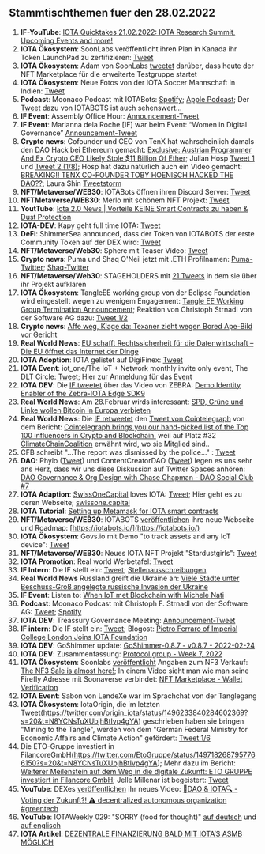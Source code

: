 ## Stammtischthemen fuer den 28.02.2022

1. **IF-YouTube**: [IOTA Quicktakes 21.02.2022: IOTA Research Summit, Upcoming Events and more!](https://www.youtube.com/watch?v=z-JCtsqfGfM)
2. **IOTA Ökosystem**: SoonLabs veröffentlicht ihren Plan in Kanada ihr Token LaunchPad zu zertifizieren: [Tweet](https://twitter.com/soon_labs/status/1496007167689822211?s=20&t=6w9DHWv2FCjA4TE8iGlQhw)
3. **IOTA Ökosystem**: Adam von SoonLabs [tweetet](https://twitter.com/adam_unchained/status/1495981188355350530?s=20&t=6w9DHWv2FCjA4TE8iGlQhw) darüber, dass heute der NFT Marketplace für die erweiterte Testgruppe startet
4. **IOTA Ökosystem**: Neue Fotos von der IOTA Soccer Mannschaft in Indien: [Tweet](https://twitter.com/IOTASoccerTeam/status/1495903753463304192?s=20&t=6w9DHWv2FCjA4TE8iGlQhw)
5. **Podcast**: Moonaco Podcast mit IOTABots: [Spotify](https://open.spotify.com/episode/3VabodTvoQZocdKEpF8dUU?si=e84055ad49ea412c&nd=1); [Apple Podcast](https://podcasts.apple.com/at/podcast/the-moonaco-podcast/id1605887650?i=1000551868250); Der [Tweet](https://twitter.com/iotabots/status/1496079889480523776?s=20&t=0O2LrgWzQltmQF_co8rOPg) dazu von IOTABOTS ist auch sehenswert...
6. **IF Event**: Assembly Office Hour: [Announcement-Tweet](https://twitter.com/assembly_net/status/1495775546499907586?s=20&t=zzIkvYSH_6MIbR7jTW5WlA)
7. **IF Event**: Marianna dela Roche [IF] war beim Event: “Women in Digital Governance” [Announcement-Tweet](https://twitter.com/iota/status/1495730280065376259?s=20&t=zzIkvYSH_6MIbR7jTW5WlA)
8. **Crypto news**: Cofounder und CEO von TenX hat wahrscheinlich damals den DAO Hack bei Ethereum gemacht: [Exclusive: Austrian Programmer And Ex Crypto CEO Likely Stole $11 Billion Of Ether](https://www.forbes.com/sites/laurashin/2022/02/22/exclusive-austrian-programmer-and-ex-crypto-ceo-likely-stole-11-billion-of-ether/?sh=7a3872e87f58); Julian Hosp [Tweet 1](https://twitter.com/julianhosp/status/1496086545086164993?s=20&t=zYG_cT_a0X4WX-sQyxzW5g) und [Tweet 2 (1/8)](https://twitter.com/julianhosp/status/1496112904705572865?s=20&t=zYG_cT_a0X4WX-sQyxzW5g); Hosp hat dazu natürlich auch ein Video gemacht: [BREAKING!! TENX CO-FOUNDER TOBY HOENISCH HACKED THE DAO??](https://www.youtube.com/watch?v=3zcQgc0K2cs); Laura Shin [Tweetstorm](https://twitter.com/laurashin/status/1496087239037698048?s=20&t=KswbfpZuq2BEfJiQzAbaQQ)
9. **NFT/Metaverse/WEB30**: IOTABots öffnen ihren Discord Server: [Tweet](https://twitter.com/iotabots/status/1496148192131489806?s=20&t=CwU-V0xU6eIClf4huxUUVA)
10. **NFTMetaverse/WEB30**: Merlo mit schönem NFT Projekt: [Tweet](https://twitter.com/MerloNFT/status/1389474877548158978?s=20&t=0O2LrgWzQltmQF_co8rOPg)
11. **YoutTube**: [Iota 2.0 News | Vorteile KEINE Smart Contracts zu haben & Dust Protection](https://www.youtube.com/watch?v=uxmOOvmL9PQ)
12. **IOTA-DEV**: Kapy geht full time IOTA: [Tweet](https://twitter.com/Rob_Daykin/status/1496192674981978116?s=20&t=76k9YvOb4-di-ENbh_dLCA)
13. **DeFi**: ShimmerSea announced, dass der Token von IOTABOTS der erste Community Token auf der DEX wird: [Tweet](https://twitter.com/ShimmerSeaDefi/status/1496379298961248259?s=20&t=KswbfpZuq2BEfJiQzAbaQQ)
14. **NFT/Metaverse/Web30**: Sphere mit Teaser Video: [Tweet](https://twitter.com/Sphere_Hub_io/status/1496185591792345093?s=20&t=KswbfpZuq2BEfJiQzAbaQQ)
15. **Crypto news**: Puma und Shaq O'Neil jetzt mit .ETH Profilnamen: [Puma-Twitter](https://twitter.com/PUMA); [Shaq-Twitter](https://twitter.com/SHAQ)
16. **NFT/Metaverse/Web30**: STAGEHOLDERS mit [21 Tweets](https://twitter.com/stageholders/status/1496389399738822660?s=20&t=KswbfpZuq2BEfJiQzAbaQQ) in dem sie über ihr Projekt aufklären
17. **IOTA Ökosystem**: TangleEE working group von der Eclipse Foundation wird eingestellt wegen zu wenigem Engagement: [Tangle EE Working Group Termination Announcement](https://www.eclipse.org/lists/tangle.ee-wg/msg00087.html); Reaktion von Christoph Strnadl von der Software AG dazu: [Tweet 1/2](https://twitter.com/archimate/status/1496752480750915584?s=20&t=UsGudxWHxA8xI3NArQT2Jg)
18. **Crypto news**: [Affe weg, Klage da: Texaner zieht wegen Bored Ape-Bild vor Gericht](https://t3n.de/news/affe-weg-klage-da-texaner-zieht-1453955/)
19. **Real World News**: [EU schafft Rechtssicherheit für die Datenwirtschaft – Die EU öffnet das Internet der Dinge](https://www.handelsblatt.com/politik/international/data-act-eu-schafft-rechtssicherheit-fuer-die-datenwirtschaft-die-eu-oeffnet-das-internet-der-dinge/28093682.html?utm_term=organisch&utm_campaign=standard&utm_medium=social&utm_content=ne&utm_source=Facebook&ticket=ST-55418-k2HfbSCamgJBM19eSO7w-ap4#Echobox=1645595332)
20. **IOTA Adoption**: IOTA gelistet auf DigiFinex: [Tweet](https://twitter.com/DigiFinex/status/1496452929070706691?s=20&t=KswbfpZuq2BEfJiQzAbaQQ)
21. **IOTA Event**: iot_one/The IoT + Network monthly invite only event, The DLT Circle: [Tweet](https://twitter.com/HolgerKoether/status/1496483630356606978?s=20&t=QZtsBENvsxECV0OgyfvztQ); Hier zur Anmeldung für das [Event](https://www.eventbrite.de/e/monthly-dlt-circle-a-round-table-talk-adressing-dlt-in-industrial-iot-tickets-265886131577)
22. **IOTA DEV**: Die [IF tweetet](https://twitter.com/iota/status/1496515735769677825?s=20&t=xo-6ezeaPwPJYy2mrpbREA) über das Video von ZEBRA: [Demo Identity Enabler of the Zebra-IOTA Edge SDK9](https://www.youtube.com/watch?v=UdYrlMgdy5g)
23. **Real World News**: Am 28.Februar wirds interessant: [SPD, Grüne und Linke wollen Bitcoin in Europa verbieten](https://www.btc-echo.de/news/bitcoin-spd-gruene-und-linke-fordern-verbot-in-der-eu-135678/)
24. **Real World News**: Die [IF retweetet](https://twitter.com/iota/status/1496494846718193666?s=20&t=AhCT5S-TsIoEIrhrM2GyCQ) den [Tweet von Cointelegraph](https://twitter.com/Cointelegraph/status/1496190660579414016?s=20&t=AhCT5S-TsIoEIrhrM2GyCQ) von dem Bericht: [Cointelegraph brings you our hand-picked list of the Top 100 influencers in Crypto and Blockchain.](https://cointelegraph.com/top-people-in-crypto-and-blockchain-2022) weil auf Platz #32 [ClimateChainCoalition](https://twitter.com/ClimateChain) erwähnt wird, wo sie Mitglied sind..
25. CFB schreibt "...The report was dismissed by the police..." : [Tweet](https://twitter.com/c___f___b/status/1496528274440298500?s=20&t=AhCT5S-TsIoEIrhrM2GyCQ)
26. **DAO**: Phylo ([Tweet](https://twitter.com/PhyloIota/status/1496285433353084929?s=20&t=AhCT5S-TsIoEIrhrM2GyCQ)) und ContentCreatorDAO ([Tweet](https://twitter.com/IOTAcontentDAO/status/1496321193066262531?s=20&t=AhCT5S-TsIoEIrhrM2GyCQ)) legen es uns sehr ans Herz, dass wir uns diese Diskussion auf Twitter Spaces anhören: [DAO Governance & Org Design with Chase Chapman - DAO Social Club #7](https://twitter.com/DAOsocialclub/status/1496281411107672067?s=20&t=AhCT5S-TsIoEIrhrM2GyCQ)
27. **IOTA Adaption**: [SwissOneCapital](https://twitter.com/Swissonecapital) loves IOTA: [Tweet](https://twitter.com/Swissonecapital/status/1496175562028724238?s=20&t=AhCT5S-TsIoEIrhrM2GyCQ); Hier geht es zu deren Webseite; [swissone.capital](https://swissone.capital/)
28. **IOTA Tutorial**: [Setting up Metamask for IOTA smart contracts](https://iotaguide.notion.site/Setting-up-Metamask-for-IOTA-smart-contracts-fa52b6d49f3446e5947f8f37606c82cc)
29. **NFT/Metaverse/WEB30**: IOTABOTS [veröffentlichen](https://twitter.com/iotabots/status/1496592897935826954?s=20&t=2ymzCZEadJRqDYI3pyG4Jw) ihre neue Webseite und Roadmap: [https://iotabots.io/](https://iotabots.io/)
30. **IOTA Ökosystem**: Govs.io mit Demo "to track assets and any IoT device": [Tweet](https://twitter.com/govs_io/status/1496588945081225220?s=20&t=2ymzCZEadJRqDYI3pyG4Jw)
31. **NFT/Metaverse/WEB30**: Neues IOTA NFT Projekt "Stardustgirls": [Tweet](https://twitter.com/stardustgirls1/status/1496546465636040709?s=20&t=2ymzCZEadJRqDYI3pyG4Jw)
32. **IOTA Promotion**: Real world Werbetafel: [Tweet](https://twitter.com/TC081180/status/1496541799258722306?s=20&t=2ymzCZEadJRqDYI3pyG4Jw)
33. **IF Intern**: Die IF stellt ein: [Tweet](https://twitter.com/iota/status/1496409614543474689?s=20&t=2ymzCZEadJRqDYI3pyG4Jw); [Stellenausschreibungen](https://iota.bamboohr.com/jobs/)
34. **Real World News** Russland greift die Ukraine an: [Viele Städte unter Beschuss-Groß angelegte russische Invasion der Ukraine](https://www.zdf.de/nachrichten/politik/russland-putin-offensive-konflikt-ukraine-100.html)
35. **IF Event**: Listen to: [When IoT met Blockchain with Michele Nati](https://www.it-labs.com/when-iot-met-blockchain-with-michele-nati/)
36. **Podcast**: Moonaco Podcast mit Christoph F. Strnadl von der Software AG: [Tweet](https://twitter.com/MoonacoPodcast/status/1496804801853669380?s=20&t=Rcwyd7V1CYZCEOdOFpwGeA); [Spotify](https://open.spotify.com/episode/5T6saN4uJgIxJVbmSR97wt?si=b9bc61267bc84847&nd=1)
37. **IOTA DEV**: Treassury Governance Meeting: [Announcement-Tweet](https://twitter.com/PhyloIota/status/1496769669713199104?t=5X_l756jPeoty8v6hWEKtA&s=19) 
38. **IF intern**: Die IF stellt ein: [Tweet](https://twitter.com/iota/status/1496848181572911110?s=20&t=KLSBCsq8SS7vFY4YRLST_A); Blogost: [Pietro Ferraro of Imperial College London Joins IOTA Foundation](https://blog.iota.org/pietro-ferraro-joins-iota-foundation/)
39. **IOTA DEV**: GoShimmer update: [GoShimmer-0.8.7 - v0.8.7 - 2022-02-24](https://github.com/iotaledger/goshimmer/releases/tag/v0.8.7)
40. **IOTA DEV**: Zusammenfassung: [Protocol group - Week 7, 2022](https://github.com/iotaledger/research-updates/discussions/11)
41. **IOTA Ökosystem**: Soonlabs [veröffentlicht](https://twitter.com/soon_labs/status/1497075994590515203?s=20&t=N8YCNsTuXUbjhBtIvp4gYA) Angaben zum NF3 Verkauf: [The NF3 Sale is almost here!](https://soonlabs.medium.com/the-nf3-sale-is-almost-here-71c2c610c2ae); In einem Video sieht man wie man seine Firefly Adresse mit Soonaverse verbindet: [NFT Marketplace - Wallet Verification](https://soonlabs.medium.com/the-nf3-sale-is-almost-here-71c2c610c2ae)
42. **IOTA Event**: Sabon von LendeXe war im Sprachchat von der Tanglegang
43. **IOTA Ökosystem**: IotaOrigin, die im letzten Tweet(https://twitter.com/origin_iota/status/1496233840284602369?s=20&t=N8YCNsTuXUbjhBtIvp4gYA) geschrieben haben sie bringen "Mining to the Tangle", werden von dem "German Federal Ministry for Economic Affairs and Climate Action" gefördert: [Tweet 1/6](https://twitter.com/origin_iota/status/1497209486049693703?s=20&t=N8YCNsTuXUbjhBtIvp4gYA)
44. Die ETO-Gruppe investiert in FilancoreGmbH(https://twitter.com/EtoGruppe/status/1497182687957766150?s=20&t=N8YCNsTuXUbjhBtIvp4gYA); Mehr dazu im Bericht: [Weiterer Meilenstein auf dem Weg in die digitale Zukunft: ETO GRUPPE investiert in Filancore GmbH](https://www.etogruppe.com/news/aktuelles-von-eto/weiterer-meilenstein-auf-dem-weg-in-die-digitale-zukunft-eto-gruppe-investiert-in-filancore-gmbh.html); Jelle Millenar ist begeistert: [Tweet](https://twitter.com/JelleFm/status/1497188457415946243?s=20&t=N8YCNsTuXUbjhBtIvp4gYA)
45. **YouTube**: DEXes [veröffentlichen](https://twitter.com/_DEXES_/status/1497148996166561808?s=20&t=N8YCNsTuXUbjhBtIvp4gYA) ihr neues Video: [🔎DAO & IOTA🔍 - Voting der Zukunft?! ⚠️ decentralized autonomous organization #greentech](https://www.youtube.com/watch?v=U8-TecEhfys)
46. **YouTube**: IOTAWeekly 029: "SORRY (food for thought)" [auf deutsch](https://www.youtube.com/watch?v=dCFY97GaC-0) und [auf englisch](https://www.youtube.com/watch?v=yjUbAIpZtA8)
47. **IOTA Artikel**: [DEZENTRALE FINANZIERUNG BALD MIT IOTA’S ASMB MÖGLICH](https://krypto-guru.de/news/defi-iota-asmb/)
